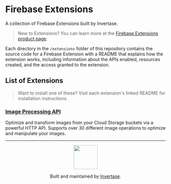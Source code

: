 # Firebase Extensions

A collection of Firebase Extensions built by Invertase.

> New to Extensions? You can learn more at the [Firebase Extensions product page](https://firebase.google.com/products/extensions).

Each directory in the `/extensions` folder of this repository contains the source code for a Firebase Extension with a
README that explains how the extension works, including information about the APIs enabled, resources created, and the
access granted to the extension.

## List of Extensions

> Want to install one of these? Visit each extension's linked README for installation instructions.

### [Image Processing API](/extensions/image-processing-api)

Optimize and transform images from your Cloud Storage buckets via a powerful HTTP API. Supports over 30 different image
operations to optimize and manipulate your images.

---

<p align="center">
  <a href="https://invertase.io/?utm_source=readme&utm_medium=footer&utm_campaign=melos">
    <img width="75px" src="https://static.invertase.io/assets/invertase/invertase-rounded-avatar.png">
  </a>
  <p align="center">
    Built and maintained by <a href="https://invertase.io/?utm_source=readme&utm_medium=footer&utm_campaign=melos">Invertase</a>.
  </p>
</p>
